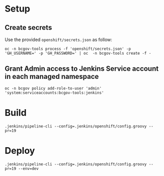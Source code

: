 # Setup
## Create secrets
Use the provided `openshift/secrets.json` as follow:
```
oc -n bcgov-tools process -f 'openshift/secrets.json' -p 'GH_USERNAME=' -p 'GH_PASSWORD=' | oc  -n bcgov-tools create -f -
```

## Grant Admin access to Jenkins Service account in each managed namespace
```
oc -n bcgov policy add-role-to-user 'admin' 'system:serviceaccounts:bcgov-tools:jenkins'
```

# Build
```
.jenkins/pipeline-cli --config=.jenkins/openshift/config.groovy --pr=19
```

# Deploy
```
.jenkins/pipeline-cli --config=.jenkins/openshift/config.groovy --pr=19 --env=dev
```